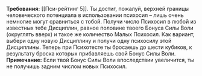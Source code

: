 **Требования:** [[Пси-рейтинг 5]].
Ты достиг, пожалуй, верхней границы человеческого потенциала в использовании психосил – лишь очень немногие могут сравниться с тобой. Получи число Психосил в любой из известных тебе Дисциплин, равное половине твоего Бонуса Силы Воли (округлять вверх) и такое же количество Малых Психосил. Как вариант, выбери одну новую Дисциплину и получи одну психосилу этой Дисциплины. Теперь при Психотесте ты бросаешь до шести кубиков, к результату броска которых прибавляешь свой Бонус Силы Воли.
**Примечание:** Если твой Бонус Силы Воли впоследствии увеличится, ты не получишь задним числом новых Психосил.